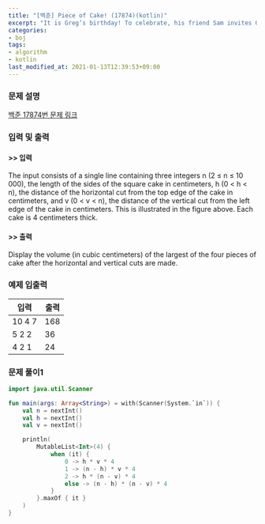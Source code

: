 ```yaml
---
title: "[백준] Piece of Cake! (17874)(kotlin)"
excerpt: "It is Greg’s birthday! To celebrate, his friend Sam invites Greg and two other friends for a small party."
categories:
- boj
tags:
- algorithm
- kotlin
last_modified_at: 2021-01-13T12:39:53+09:00
---
```



### 문제 설명
[백준 17874번 문제 링크](https://www.acmicpc.net/problem/17874#description)




### 입력 및 출력
#### >> 입력
The input consists of a single line containing three integers n (2 ≤ n ≤ 10 000), the length of the sides of the square cake in centimeters, h (0 < h < n), the distance of the horizontal cut from the top edge of the cake in centimeters, and v (0 < v < n), the distance of the vertical cut from the left edge of the cake in centimeters. This is illustrated in the figure above.
Each cake is 4 centimeters thick.



#### >> 출력
Display the volume (in cubic centimeters) of the largest of the four pieces of cake after the horizontal and vertical cuts are made.





### 예제 입출력


|입력|출력|
|-----|------|
|10 4 7|168|
|5 2 2|36|
|4 2 1|24|




### 문제 풀이1
```kotlin
import java.util.Scanner

fun main(args: Array<String>) = with(Scanner(System.`in`)) {
    val n = nextInt()
    val h = nextInt()
    val v = nextInt()

    println(
        MutableList<Int>(4) {
            when (it) {
                0 -> h * v * 4
                1 -> (n - h) * v * 4
                2 -> h * (n - v) * 4
                else -> (n - h) * (n - v) * 4
            }
        }.maxOf { it }
    )
}
```